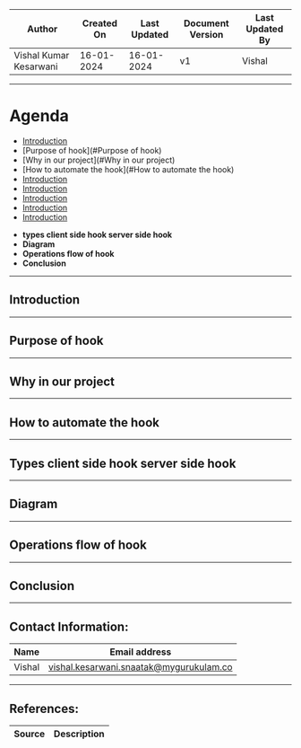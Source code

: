 | Author                 | Created On | Last Updated | Document Version | Last Updated By |
| ---------------------- | ---------- | ------------ | ---------------- | --------------- |
| Vishal Kumar Kesarwani | 16-01-2024 | 16-01-2024   | v1               | Vishal |
***
# Agenda
+ [Introduction](#Introduction)
+ [Purpose of hook](#Purpose of hook)
+ [Why in our project](#Why in our project)
+ [How to automate the hook](#How to automate the hook)
+ [Introduction](#Introduction)
+ [Introduction](#Introduction)
+ [Introduction](#Introduction)
+ [Introduction](#Introduction)
+ [Introduction](#Introduction)
* **types client side hook server side hook**
* **Diagram**
* **Operations flow of hook**
* **Conclusion**
***
## Introduction
***
## Purpose of hook
***
## Why in our project
***
## How to automate the hook
***
## Types client side hook server side hook
***
## Diagram
***
## Operations flow of hook
***
## Conclusion
***

## Contact Information:
| Name | Email address |
| ---- | ------------- |
| Vishal | vishal.kesarwani.snaatak@mygurukulam.co |

***
## References:
| Source | Description |
| ------ | ----------- |
